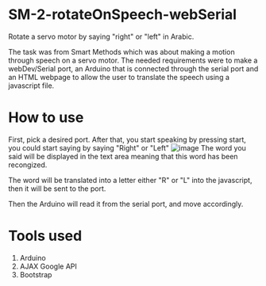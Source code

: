 # SM-2-rotateOnSpeech-webSerial
Rotate a servo motor by saying "right" or "left" in Arabic.

The task was from Smart Methods which was about making a motion through speech on a servo motor. The needed requirements were to make a webDev/Serial port, an Arduino that is connected through the serial port and an HTML webpage to allow the user to translate the speech using a javascript file.

# How to use
First, pick a desired port.
After that, you start speaking by pressing start, you could start saying by saying "Right" or "Left"
![image](https://user-images.githubusercontent.com/104837671/183251468-1e7925cc-3861-4ad2-bd6b-31cff2e3e9db.png)
The word you said will be displayed in the text area meaning that this word has been recongized.

The word will be translated into a letter either "R" or "L" into the javascript, then it will be sent to the port.

Then the Arduino will read it from the serial port, and move accordingly.



# Tools used
1. Arduino
2. AJAX Google API
3. Bootstrap
